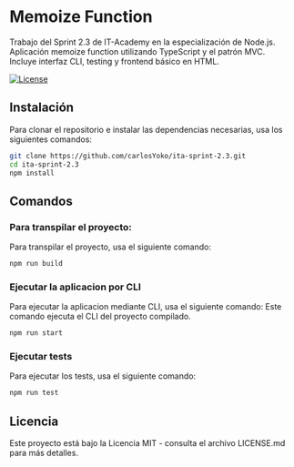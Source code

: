 # Memoize Function

Trabajo del Sprint 2.3 de IT-Academy en la especialización de Node.js.<br>
Aplicación memoize function utilizando TypeScript y el patrón MVC.<br>
Incluye interfaz CLI, testing y frontend básico en HTML.

[![License](https://img.shields.io/badge/license-MIT-blue.svg)](LICENSE.md)

## Instalación

Para clonar el repositorio e instalar las dependencias necesarias, usa los siguientes comandos:

```bash
git clone https://github.com/carlosYoko/ita-sprint-2.3.git
cd ita-sprint-2.3
npm install
```

## Comandos

### Para transpilar el proyecto:

Para transpilar el proyecto, usa el siguiente comando:

```bash
npm run build
```

### Ejecutar la aplicacion por CLI

Para ejecutar la aplicacion mediante CLI, usa el siguiente comando:
Este comando ejecuta el CLI del proyecto compilado.

```bash
npm run start
```

### Ejecutar tests

Para ejecutar los tests, usa el siguiente comando:

```bash
npm run test
```

## Licencia

Este proyecto está bajo la Licencia MIT - consulta el archivo LICENSE.md para más detalles.
